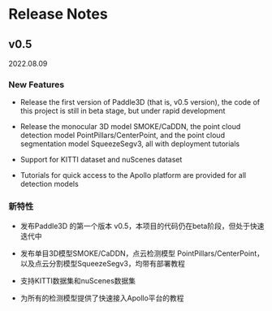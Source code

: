 # Release Notes

## v0.5

2022.08.09

### New Features

* Release the first version of Paddle3D (that is, v0.5 version), the code of this project is still in beta stage, but under rapid development

* Release the monocular 3D model SMOKE/CaDDN, the point cloud detection model PointPillars/CenterPoint, and the point cloud segmentation model SqueezeSegv3, all with deployment tutorials

* Support for KITTI dataset and nuScenes dataset

* Tutorials for quick access to the Apollo platform are provided for all detection models

### 新特性

* 发布Paddle3D 的第一个版本 v0.5，本项目的代码仍在beta阶段，但处于快速迭代中

* 发布单目3D模型SMOKE/CaDDN，点云检测模型 PointPillars/CenterPoint，以及点云分割模型SqueezeSegv3，均带有部署教程

* 支持KITTI数据集和nuScenes数据集

* 为所有的检测模型提供了快速接入Apollo平台的教程
